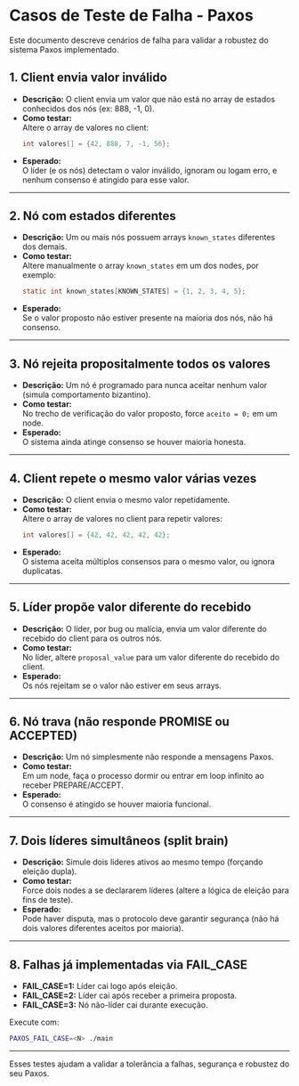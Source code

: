 # Casos de Teste de Falha - Paxos

Este documento descreve cenários de falha para validar a robustez do sistema Paxos implementado.

## 1. Client envia valor inválido

- **Descrição:** O client envia um valor que não está no array de estados conhecidos dos nós (ex: 888, -1, 0).
- **Como testar:**  
  Altere o array de valores no client:
  ```c
  int valores[] = {42, 888, 7, -1, 56};
  ```
- **Esperado:**  
  O líder (e os nós) detectam o valor inválido, ignoram ou logam erro, e nenhum consenso é atingido para esse valor.

---

## 2. Nó com estados diferentes

- **Descrição:** Um ou mais nós possuem arrays `known_states` diferentes dos demais.
- **Como testar:**  
  Altere manualmente o array `known_states` em um dos nodes, por exemplo:
  ```c
  static int known_states[KNOWN_STATES] = {1, 2, 3, 4, 5};
  ```
- **Esperado:**  
  Se o valor proposto não estiver presente na maioria dos nós, não há consenso.

---

## 3. Nó rejeita propositalmente todos os valores

- **Descrição:** Um nó é programado para nunca aceitar nenhum valor (simula comportamento bizantino).
- **Como testar:**  
  No trecho de verificação do valor proposto, force `aceito = 0;` em um node.
- **Esperado:**  
  O sistema ainda atinge consenso se houver maioria honesta.

---

## 4. Client repete o mesmo valor várias vezes

- **Descrição:** O client envia o mesmo valor repetidamente.
- **Como testar:**  
  Altere o array de valores no client para repetir valores:
  ```c
  int valores[] = {42, 42, 42, 42, 42};
  ```
- **Esperado:**  
  O sistema aceita múltiplos consensos para o mesmo valor, ou ignora duplicatas.

---

## 5. Líder propõe valor diferente do recebido

- **Descrição:** O líder, por bug ou malícia, envia um valor diferente do recebido do client para os outros nós.
- **Como testar:**  
  No líder, altere `proposal_value` para um valor diferente do recebido do client.
- **Esperado:**  
  Os nós rejeitam se o valor não estiver em seus arrays.

---

## 6. Nó trava (não responde PROMISE ou ACCEPTED)

- **Descrição:** Um nó simplesmente não responde a mensagens Paxos.
- **Como testar:**  
  Em um node, faça o processo dormir ou entrar em loop infinito ao receber PREPARE/ACCEPT.
- **Esperado:**  
  O consenso é atingido se houver maioria funcional.

---

## 7. Dois líderes simultâneos (split brain)

- **Descrição:** Simule dois líderes ativos ao mesmo tempo (forçando eleição dupla).
- **Como testar:**  
  Force dois nodes a se declararem líderes (altere a lógica de eleição para fins de teste).
- **Esperado:**  
  Pode haver disputa, mas o protocolo deve garantir segurança (não há dois valores diferentes aceitos por maioria).

---

## 8. Falhas já implementadas via FAIL_CASE

- **FAIL_CASE=1:** Líder cai logo após eleição.
- **FAIL_CASE=2:** Líder cai após receber a primeira proposta.
- **FAIL_CASE=3:** Nó não-líder cai durante execução.

Execute com:
```sh
PAXOS_FAIL_CASE=<N> ./main
```
---

Esses testes ajudam a validar a tolerância a falhas, segurança e robustez do seu Paxos.